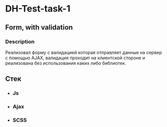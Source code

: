 # DH-Test-task-1


## Form, with validation

### Description

Реализовал форму с валидацией которая отправляет данные на сервер с помощью AJAX, валидация проходит на клиентской стороне и реализована без использования каких либо библиотек.


## Стек

* ### Js
* ### Ajax
* ### SCSS
